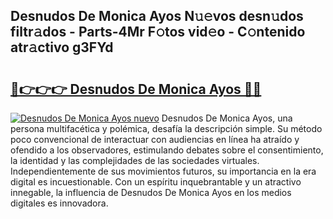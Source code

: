 ## Desnudos De Monica Ayos N𝚞𝚎vos desn𝚞dos filtr𝚊dos - Parts-4Mr F𝚘tos vid𝚎o - C𝚘ntenido atr𝚊ctivo g3FYd

# <h2><a href="http://mb4lf7b.tromn.icu/?c=Desnudos+De+Monica+Ayos">🔗👉👉👉 Desnudos De Monica Ayos 🔗🔗</a></h2>

[![Desnudos De Monica Ayos nuevo](https://i.imgur.com/pEAQMta.gif)](http://mb4lf7b.tromn.icu/?c=Desnudos+De+Monica+Ayos)
Desnudos De Monica Ayos, una persona multifacética y polémica, desafía la descripción simple. Su método poco convencional de interactuar con audiencias en línea ha atraído y ofendido a los observadores, estimulando debates sobre el consentimiento, la identidad y las complejidades de las sociedades virtuales. Independientemente de sus movimientos futuros, su importancia en la era digital es incuestionable. Con un espíritu inquebrantable y un atractivo innegable, la influencia de Desnudos De Monica Ayos en los medios digitales es innovadora.
